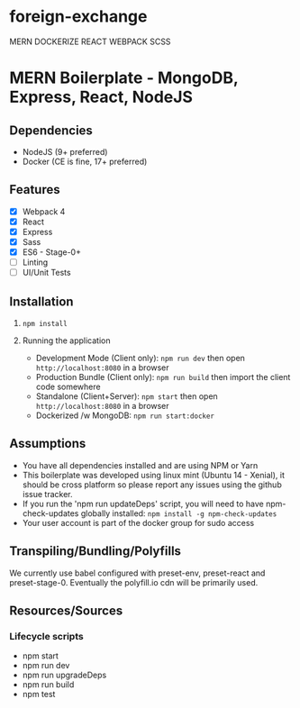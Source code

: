 # foreign-exchange
MERN DOCKERIZE REACT WEBPACK SCSS

# MERN Boilerplate - MongoDB, Express, React, NodeJS

## Dependencies 

- NodeJS (9+ preferred)
- Docker (CE is fine, 17+ preferred)

## Features

- [X] Webpack 4
- [X] React 
- [X] Express
- [X] Sass
- [X] ES6 - Stage-0+
- [ ] Linting
- [ ] UI/Unit Tests

## Installation

1) `npm install`

2) Running the application
   - Development Mode (Client only): `npm run dev` then open `http://localhost:8080` in a browser
   - Production Bundle (Client only): `npm run build` then import the client code somewhere
   - Standalone (Client+Server): `npm start` then open `http://localhost:8080` in a browser
   - Dockerized /w MongoDB: `npm run start:docker`

## Assumptions

- You have all dependencies installed and are using NPM or Yarn
- This boilerplate was developed using linux mint (Ubuntu 14 - Xenial), it should be cross platform so please report any issues using the github issue tracker.
- If you run the 'npm run updateDeps' script, you will need to have npm-check-updates globally installed: `npm install -g npm-check-updates`   
- Your user account is part of the docker group for sudo access

## Transpiling/Bundling/Polyfills

We currently use babel configured with preset-env, preset-react and preset-stage-0. Eventually the polyfill.io cdn will be primarily used.

## Resources/Sources

### Lifecycle scripts

- npm start
- npm run dev
- npm run upgradeDeps
- npm run build
- npm test
